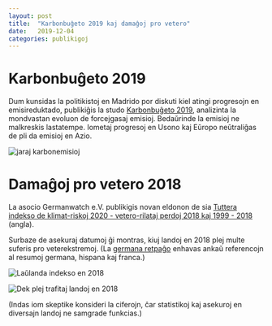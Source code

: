 ```yaml
---
layout: post
title:  "Karbonbuĝeto 2019 kaj damaĝoj pro vetero"
date:   2019-12-04
categories: publikigoj
---
```


# Karbonbuĝeto 2019

Dum kunsidas la politikistoj en Madrido por diskuti kiel atingi progresojn en emisireduktado,
publikiĝis la studo [Karbonbuĝeto 2019](https://www.earth-syst-sci-data.net/11/1783/2019/),
analizinta la mondvastan evoluon de forcejgasaj emisioj.
Bedaŭrinde la emisioj ne malkreskis lastatempe. Iometaj progresoj en Usono kaj Eŭropo neŭtraliĝas de
pli da emisioj en Azio.

![jaraj karbonemisioj](https://www.earth-syst-sci-data.net/11/1783/2019/essd-11-1783-2019-f05-thumb.png)

# Damaĝoj pro vetero 2018

La asocio Germanwatch e.V. publikigis novan eldonon de sia
[Tuttera indekso de klimat-riskoj 2020 - vetero-rilataj perdoj 2018 kaj 1999 - 2018](https://germanwatch.org/sites/germanwatch.org/files/20-2-01e%20Global%20Climate%20Risk%20Index%202020_9.pdf)
(angla).

Surbaze de asekuraj datumoj ĝi montras, kiuj landoj en 2018 plej multe suferis pro veterekstremoj.
(La [germana retpaĝo](https://www.germanwatch.org/de/17307) enhavas ankaŭ referencojn al resumoj germana, hispana kaj franca.)

![Laŭlanda indekso en 2018](https://www.germanwatch.org/sites/germanwatch.org/files/Klima-Risiko-Index%202020%2C%20Weltkarte%20Ranking%202018.jpg)

![Dek plej trafitaj landoj en 2018](https://germanwatch.org/sites/germanwatch.org/files/2019-12/klima-risiko-index_2020_tabelle_1999-2018.jpg)

(Indas iom skeptike konsideri la ciferojn, ĉar statistikoj kaj asekuroj en diversajn landoj ne samgrade funkcias.) 


